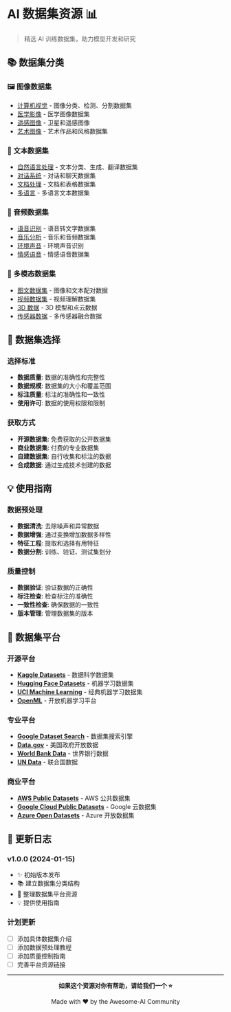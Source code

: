 # AI 数据集资源 📊

> 精选 AI 训练数据集，助力模型开发和研究

## 📚 数据集分类

### 🖼️ 图像数据集

- [计算机视觉](./computer-vision.md) - 图像分类、检测、分割数据集
- [医学影像](./medical-imaging.md) - 医学图像数据集
- [遥感图像](./remote-sensing.md) - 卫星和遥感图像
- [艺术图像](./art-images.md) - 艺术作品和风格数据集

### 📝 文本数据集

- [自然语言处理](./nlp.md) - 文本分类、生成、翻译数据集
- [对话系统](./dialogue.md) - 对话和聊天数据集
- [文档处理](./document-processing.md) - 文档和表格数据集
- [多语言](./multilingual.md) - 多语言文本数据集

### 🎵 音频数据集

- [语音识别](./speech-recognition.md) - 语音转文字数据集
- [音乐分析](./music-analysis.md) - 音乐和音频数据集
- [环境声音](./environmental-sound.md) - 环境声音识别
- [情感语音](./emotional-speech.md) - 情感语音数据集

### 🔗 多模态数据集

- [图文数据集](./image-text.md) - 图像和文本配对数据
- [视频数据集](./video.md) - 视频理解数据集
- [3D 数据](./3d-data.md) - 3D 模型和点云数据
- [传感器数据](./sensor-data.md) - 多传感器融合数据

## 🎯 数据集选择

### 选择标准

- **数据质量**: 数据的准确性和完整性
- **数据规模**: 数据集的大小和覆盖范围
- **标注质量**: 标注的准确性和一致性
- **使用许可**: 数据的使用权限和限制

### 获取方式

- **开源数据集**: 免费获取的公开数据集
- **商业数据集**: 付费的专业数据集
- **自建数据集**: 自行收集和标注的数据
- **合成数据**: 通过生成技术创建的数据

## 💡 使用指南

### 数据预处理

- **数据清洗**: 去除噪声和异常数据
- **数据增强**: 通过变换增加数据多样性
- **特征工程**: 提取和选择有用特征
- **数据分割**: 训练、验证、测试集划分

### 质量控制

- **数据验证**: 验证数据的正确性
- **标注检查**: 检查标注的准确性
- **一致性检查**: 确保数据的一致性
- **版本管理**: 管理数据集的版本

## 🔗 数据集平台

### 开源平台

- **[Kaggle Datasets](https://www.kaggle.com/datasets)** - 数据科学数据集
- **[Hugging Face Datasets](https://huggingface.co/datasets)** - 机器学习数据集
- **[UCI Machine Learning](https://archive.ics.uci.edu/ml/)** - 经典机器学习数据集
- **[OpenML](https://www.openml.org/)** - 开放机器学习平台

### 专业平台

- **[Google Dataset Search](https://datasetsearch.research.google.com/)** - 数据集搜索引擎
- **[Data.gov](https://data.gov/)** - 美国政府开放数据
- **[World Bank Data](https://data.worldbank.org/)** - 世界银行数据
- **[UN Data](https://data.un.org/)** - 联合国数据

### 商业平台

- **[AWS Public Datasets](https://registry.opendata.aws/)** - AWS 公共数据集
- **[Google Cloud Public Datasets](https://cloud.google.com/public-datasets)** - Google 云数据集
- **[Azure Open Datasets](https://azure.microsoft.com/en-us/services/open-datasets/)** - Azure 开放数据集

## 🔄 更新日志

### v1.0.0 (2024-01-15)

- ✨ 初始版本发布
- 📚 建立数据集分类结构
- 🔗 整理数据集平台资源
- 💡 提供使用指南

### 计划更新

- [ ] 添加具体数据集介绍
- [ ] 添加数据预处理教程
- [ ] 添加质量控制指南
- [ ] 完善平台资源链接

---

<div align="center">

**如果这个资源对你有帮助，请给我们一个 ⭐️**

Made with ❤️ by the Awesome-AI Community

</div>
